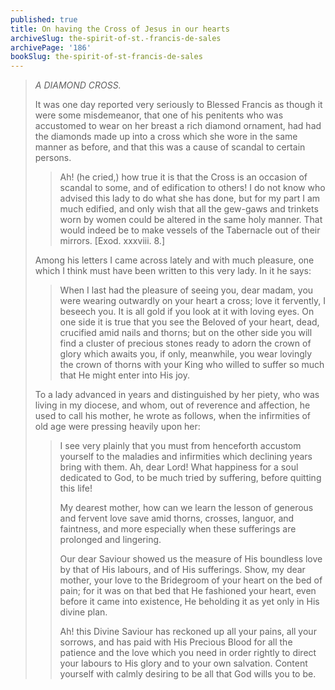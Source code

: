 ```yaml
---
published: true
title: On having the Cross of Jesus in our hearts
archiveSlug: the-spirit-of-st.-francis-de-sales
archivePage: '186'
bookSlug: the-spirit-of-st-francis-de-sales
---
```


> *A DIAMOND CROSS.*
>
> It was one day reported very seriously to Blessed Francis as though it were some misdemeanor, that one of his penitents who was accustomed to wear on her breast a rich diamond ornament, had had the diamonds made up into a cross which she wore in the same manner as before, and that this was a cause of scandal to certain persons.
>
>> Ah! (he cried,) how true it is that the Cross is an occasion of scandal to some, and of edification to others! I do not know who advised this lady to do what she has done, but for my part I am much edified, and only wish that all the gew-gaws and trinkets worn by women could be altered in the same holy manner. That would indeed be to make vessels of the Tabernacle out of their mirrors. [Exod. xxxviii. 8.]
>
> Among his letters I came across lately and with much pleasure, one which I think must have been written to this very lady. In it he says:
>
>> When I last had the pleasure of seeing you, dear madam, you were wearing outwardly on your heart a cross; love it fervently, I beseech you. It is all gold if you look at it with loving eyes. On one side it is true that you see the Beloved of your heart, dead, crucified amid nails and thorns; but on the other side you will find a cluster of precious stones ready to adorn the crown of glory which awaits you, if only, meanwhile, you wear lovingly the crown of thorns with your King who willed to suffer so much that He might enter into His joy.
>
> To a lady advanced in years and distinguished by her piety, who was living in my diocese, and whom, out of reverence and affection, he used to call his mother, he wrote as follows, when the infirmities of old age were pressing heavily upon her:
>
>> I see very plainly that you must from henceforth accustom yourself to the maladies and infirmities which declining years bring with them. Ah, dear Lord! What happiness for a soul dedicated to God, to be much tried by suffering, before quitting this life!
>>
>> My dearest mother, how can we learn the lesson of generous and fervent love save amid thorns, crosses, languor, and faintness, and more especially when these sufferings are prolonged and lingering.
>>
>> Our dear Saviour showed us the measure of His boundless love by that of His labours, and of His sufferings. Show, my dear mother, your love to the Bridegroom of your heart on the bed of pain; for it was on that bed that He fashioned your heart, even before it came into existence, He beholding it as yet only in His divine plan.
>>
>> Ah! this Divine Saviour has reckoned up all your pains, all your sorrows, and has paid with His Precious Blood for all the patience and the love which you need in order rightly to direct your labours to His glory and to your own salvation. Content yourself with calmly desiring to be all that God wills you to be.
